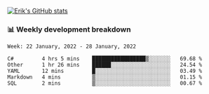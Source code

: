 [![Erik's GitHub stats](https://github-readme-stats.vercel.app/api?username=erik-petrov&theme=nightowl&show_icons=true)](https://github.com/anuraghazra/github-readme-stats)

### 📊 Weekly development breakdown
<!--START_SECTION:waka-->
```text
Week: 22 January, 2022 - 28 January, 2022

C#         4 hrs 5 mins    █████████████████▒░░░░░░░   69.68 % 
Other      1 hr 26 mins    ██████░░░░░░░░░░░░░░░░░░░   24.54 % 
YAML       12 mins         █░░░░░░░░░░░░░░░░░░░░░░░░   03.49 % 
Markdown   4 mins          ▒░░░░░░░░░░░░░░░░░░░░░░░░   01.15 % 
SQL        2 mins          ▒░░░░░░░░░░░░░░░░░░░░░░░░   00.67 % 
```
<!--END_SECTION:waka-->

